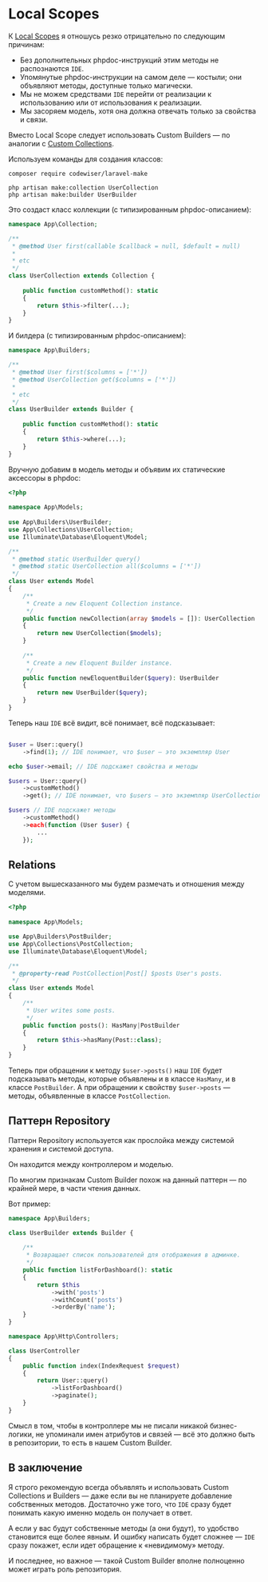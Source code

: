 # Local Scopes

К [Local Scopes](https://laravel.com/docs/10.x/eloquent#local-scopes)
я отношусь резко отрицательно по следующим причинам:

* Без дополнительных phpdoc-инструкций этим методы не распознаются `IDE`.
* Упомянутые phpdoc-инструкции на самом деле — костыли; они объявляют методы, доступные только магически.
* Мы не можем средствами `IDE` перейти от реализации к использованию или от использования к реализации.
* Мы засоряем модель, хотя она должна отвечать только за свойства и связи.

Вместо Local Scope следует использовать Custom Builders — 
по аналогии с [Custom Collections](https://laravel.com/docs/10.x/eloquent-collections#custom-collections).

Используем команды для создания классов:

    composer require codewiser/laravel-make

    php artisan make:collection UserCollection
    php artisan make:builder UserBuilder

Это создаст класс коллекции (с типизированным phpdoc-описанием):

```php
namespace App\Collection;

/**
 * @method User first(callable $callback = null, $default = null)
 * 
 * etc
 */
class UserCollection extends Collection {
    
    public function customMethod(): static 
    {
        return $this->filter(...);
    } 
}
```

И билдера (с типизированным phpdoc-описанием):

```php
namespace App\Builders;

/**
 * @method User first($columns = ['*'])
 * @method UserCollection get($columns = ['*'])
 * 
 * etc
 */
class UserBuilder extends Builder {
    
    public function customMethod(): static 
    {
        return $this->where(...);
    } 
}
```

Вручную добавим в модель методы и объявим их статические аксессоры в phpdoc:

```php
<?php
 
namespace App\Models;
 
use App\Builders\UserBuilder;
use App\Collections\UserCollection;
use Illuminate\Database\Eloquent\Model;

/**
 * @method static UserBuilder query()
 * @method static UserCollection all($columns = ['*'])
 */
class User extends Model
{
    /**
     * Create a new Eloquent Collection instance.
     */
    public function newCollection(array $models = []): UserCollection
    {
        return new UserCollection($models);
    }
    
    /**
     * Create a new Eloquent Builder instance.
     */
    public function newEloquentBuilder($query): UserBuilder
    {
        return new UserBuilder($query);
    }
}
```

Теперь наш `IDE` всё видит, всё понимает, всё подсказывает:

```php

$user = User::query()
    ->find(1); // IDE понимает, что $user — это экземпляр User

echo $user->email; // IDE подскажет свойства и методы

$users = User::query()
    ->customMethod()
    ->get(); // IDE понимает, что $users — это экземпляр UserCollection

$users // IDE подскажет методы
    ->customMethod()
    ->each(function (User $user) {
        ...
    });
```

## Relations

С учетом вышесказанного мы будем размечать и отношения между моделями.

```php
<?php
 
namespace App\Models;

use App\Builders\PostBuilder;
use App\Collections\PostCollection;
use Illuminate\Database\Eloquent\Model;

/**
 * @property-read PostCollection|Post[] $posts User's posts.
 */
class User extends Model
{
    /**
     * User writes some posts.
     */
    public function posts(): HasMany|PostBuilder
    {
        return $this->hasMany(Post::class);
    }
}
```

Теперь при обращении к методу `$user->posts()` наш `IDE` будет подсказывать методы, 
которые объявлены и в классе `HasMany`, и в классе `PostBuilder`. 
А при обращении к свойству `$user->posts` — методы, объявленные в классе `PostCollection`.

## Паттерн Repository

Паттерн Repository используется как прослойка между системой хранения и системой доступа.

Он находится между контроллером и моделью.

По многим признакам Custom Builder похож на данный паттерн — по крайней мере, в части чтения данных.

Вот пример:

```php
namespace App\Builders;

class UserBuilder extends Builder {
    
    /**
     * Возвращает список пользователей для отображения в админке.
     */
    public function listForDashboard(): static 
    {
        return $this
            ->with('posts')
            ->withCount('posts')
            ->orderBy('name');
    } 
}
```

```php
namespace App\Http\Controllers;

class UserController
{   
    public function index(IndexRequest $request) 
    {
        return User::query()
            ->listForDashboard()
            ->paginate();
    }
}
```

Смысл в том, чтобы в контроллере мы не писали никакой бизнес-логики, 
не упоминали имен атрибутов и связей — всё это должно быть в репозитории, то есть в нашем Custom Builder.

## В заключение

Я строго рекомендую всегда объявлять и использовать Custom Collections и Builders — 
даже если вы не планируете добавление собственных методов. 
Достаточно уже того, что `IDE` сразу будет понимать какую именно модель он получает в ответ.

А если у вас будут собственные методы (а они будут), то удобство становится еще более явным. 
И ошибку написать будет сложнее — `IDE` сразу покажет, если идет обращение к «невидимому» методу.

И последнее, но важное — такой Custom Builder вполне полноценно может играть роль репозитория.